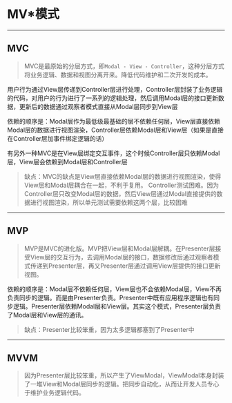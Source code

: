 # MV*模式

---

## MVC
> MVC是最原始的分层方式，即`Modal - View - Controller`，这种分层方式将业务逻辑、数据和视图分离开来。降低代码维护和二次开发的成本。

用户行为通过View层传递到Controller层进行处理，Controller层封装了业务逻辑的代码，对用户的行为进行了一系列的逻辑处理，然后调用Modal层的接口更新数据，更新后的数据通过观察者模式直接从Modal层同步到View层

依赖的顺序是：Modal层作为最低级最基础的层不依赖任何层，View层直接依赖Modal层的数据进行视图渲染，Controller层依赖Modal层和View层（如果是直接在Controller层加事件绑定逻辑的话）

有另外一种MVC是在View层绑定交互事件，这个时候Controller层只依赖Modal层，View层会依赖到Modal层和Controller层

> 缺点：MVC的缺点是View层直接依赖Modal层的数据进行视图渲染，使得View层和Modal层耦合在一起，不利于复用。
> Controller测试困难。因为Controller层只改变Modal层的数据，然后View层通过Modal直接提供的数据进行视图渲染，所以单元测试需要依赖这两个层，比较困难

---
## MVP
> MVP是MVC的进化版。MVP把View层和Modal层解耦。在Presenter层接受View层的交互行为，去调用Modal层的接口，数据修改后通过观察者模式传递到Presenter层，再又Presenter层通过调用View层提供的接口更新视图。

依赖的顺序是：Modal层不依赖任何层，View层也不会依赖Modal层，View不再负责同步的逻辑。而是由Presenter负责。Presenter中既有应用程序逻辑也有同步逻辑。Presenter层依赖Modal层和View层。其实这个模式，Presenter层负责了Modal层和View层的通讯。

> 缺点：Presenter比较笨重，因为太多逻辑都塞到了Presenter中

---
## MVVM
> 因为Presenter层比较笨重，所以产生了ViewModal，ViewModal本身封装了一堆View和Modal层同步的逻辑。把同步自动化，从而让开发人员专心于维护业务逻辑代码。
